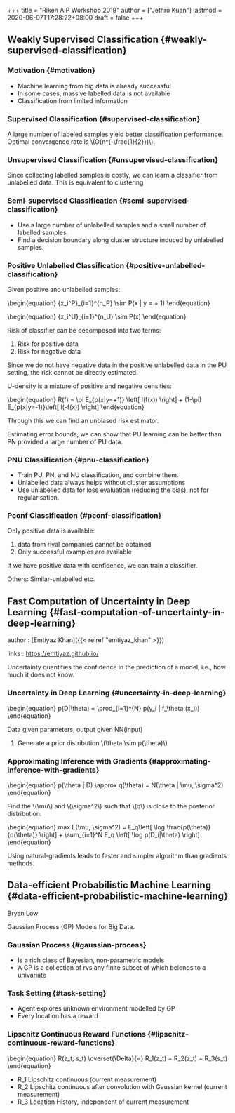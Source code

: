 +++
title = "Riken AIP Workshop 2019"
author = ["Jethro Kuan"]
lastmod = 2020-06-07T17:28:22+08:00
draft = false
+++

## Weakly Supervised Classification {#weakly-supervised-classification}

### Motivation {#motivation}

- Machine learning from big data is already successful
- In some cases, massive labelled data is not available
- Classification from limited information

### Supervised Classification {#supervised-classification}

A large number of labeled samples yield better classification
performance.
Optimal convergence rate is \\(O(n^{-\frac{1}{2}})\\).

### Unsupervised Classification {#unsupervised-classification}

Since collecting labelled samples is costly, we can learn a classifier
from unlabelled data. This is equivalent to clustering

### Semi-supervised Classification {#semi-supervised-classification}

- Use a large number of unlabelled samples and a small number of
  labelled samples.
- Find a decision boundary along cluster structure induced by
  unlabelled samples.

### Positive Unlabelled Classification {#positive-unlabelled-classification}

Given positive and unlabelled samples:

\begin{equation}
{x_i^P}\_{i=1}^{n_P} \sim P(x | y = + 1)
\end{equation}

\begin{equation}
{x_i^U}\_{i=1}^{n_U} \sim P(x)
\end{equation}

Risk of classifier can be decomposed into two terms:

1.  Risk for positive data
2.  Risk for negative data

Since we do not have negative data in the positive unlabelled data in
the PU setting, the risk cannot be directly estimated.

U-density is a mixture of positive and negative densities:

\begin{equation}
R(f) = \pi E\_{p(x|y=+1)} \left[ l(f(x)) \right] + (1-\pi) E\_{p(x|y=-1)}\left[ l(-f(x)) \right]
\end{equation}

Through this we can find an unbiased risk estimator.

Estimating error bounds, we can show that PU learning can be better
than PN provided a large number of PU data.

### PNU Classification {#pnu-classification}

- Train PU, PN, and NU classification, and combine them.
- Unlabelled data always helps without cluster assumptions
- Use unlabelled data for loss evaluation (reducing the bias), not for
  regularisation.

### Pconf Classification {#pconf-classification}

Only positive data is available:

1.  data from rival companies cannot be obtained
2.  Only successful examples are available

If we have positive data with confidence, we can train a classifier.

Others: Similar-unlabelled etc.

## Fast Computation of Uncertainty in Deep Learning {#fast-computation-of-uncertainty-in-deep-learning}

author
: [Emtiyaz Khan]({{< relref "emtiyaz_khan" >}})

links
: <https://emtiyaz.github.io/>

Uncertainty quantifies the confidence in the prediction of a model,
i.e., how much it does not know.

### Uncertainty in Deep Learning {#uncertainty-in-deep-learning}

\begin{equation}
p(D|\theta) = \prod\_{i=1}^{N} p(y_i | f\_\theta (x_i))
\end{equation}

Data given parameters, output given NN(input)

1.  Generate a prior distribution \\(\theta \sim p(\theta)\\)

### Approximating Inference with Gradients {#approximating-inference-with-gradients}

\begin{equation}
p(\theta | D) \approx q(\theta) = N(\theta | \mu, \sigma^2)
\end{equation}

Find the \\(\mu\\) and \\(\sigma^2\\) such that \\(q\\) is close to the posterior distribution.

\begin{equation}
max L(\mu, \sigma^2) = E_q\left[ \log \frac{p(\theta)}{q(\theta)} \right] +
\sum\_{i=1}^N E_q \left[ \log p(D\_i|\theta) \right]
\end{equation}

Using natural-gradients leads to faster and simpler algorithm than
gradients methods.

## Data-efficient Probabilistic Machine Learning {#data-efficient-probabilistic-machine-learning}

Bryan Low

Gaussian Process (GP) Models for Big Data.

### Gaussian Process {#gaussian-process}

- Is a rich class of Bayesian, non-parametric models
- A GP is a collection of rvs any finite subset of which belongs to a
  univariate

### Task Setting {#task-setting}

- Agent explores unknown environment modelled by GP
- Every location has a reward

### Lipschitz Continuous Reward Functions {#lipschitz-continuous-reward-functions}

\begin{equation}
R(z_t, s_t) \overset{\Delta}{=} R_1(z_t) + R_2(z_t) + R_3(s_t)
\end{equation}

- R_1 Lipschitz continuous (current measurement)
- R_2 Lipschitz continuous after convolution with Gaussian kernel (current measurement)
- R_3 Location History, independent of current measurement
